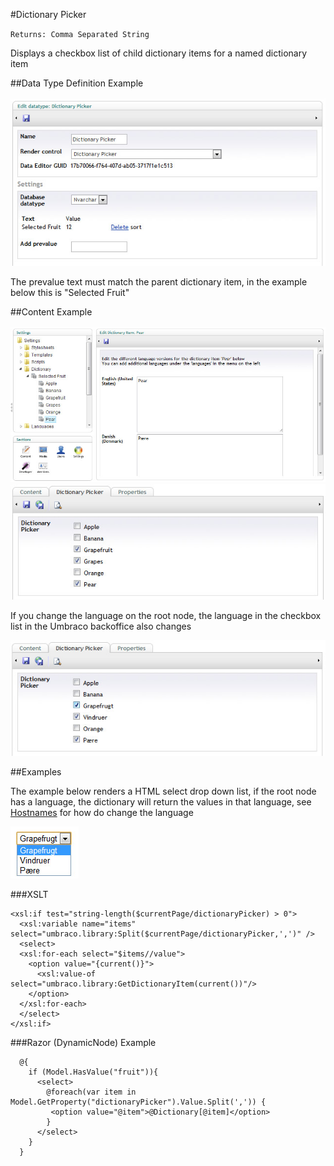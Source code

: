 #Dictionary Picker

`Returns: Comma Separated String`

Displays a checkbox list of child dictionary items for a named dictionary item

##Data Type Definition Example

![Dictionary Picker Data Type Definition](images/Dictionary-Picker-DataType.jpg?raw=true)

The prevalue text must match the parent dictionary item, in the example below this is "Selected Fruit"

##Content Example

![Dictionary Picker Data Type](images/Dictionary-Picker-Setup.jpg?raw=true)
![Dictionary Picker Data Type](images/Dictionary-Picker-Content.jpg?raw=true)

If you change the language on the root node, the language in the checkbox list in the Umbraco backoffice also changes

![Dictionary Picker Data Type](images/Dictionary-Picker-Content2.jpg?raw=true)

##Examples

The example below renders a HTML select drop down list, if the root node has a language, the dictionary will return the values in that language, see [Hostnames]() for how do change the language

![Dictionary Picker Data Type HTML](images/Dictionary-Picker-HTML-Result.jpg?raw=true)

###XSLT


	<xsl:if test="string-length($currentPage/dictionaryPicker) > 0">  
	  <xsl:variable name="items" select="umbraco.library:Split($currentPage/dictionaryPicker,',')" />  
	  <select>  
	  <xsl:for-each select="$items//value">
	    <option value="{current()}">
	      <xsl:value-of select="umbraco.library:GetDictionaryItem(current())"/>      
	    </option>
	  </xsl:for-each>
	  </select>    
	</xsl:if>  

###Razor (DynamicNode) Example

	  @{
	    if (Model.HasValue("fruit")){
	      <select>                                                         
	        @foreach(var item in Model.GetProperty("dictionaryPicker").Value.Split(',')) { 
	         <option value="@item">@Dictionary[@item]</option>
	        }
	      </select>                                                                                         
	    }
	  }